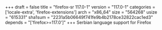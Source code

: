 +++
draft = false
title = "firefox-sr 117.0-1"
version = "117.0-1"
categories = ['locale-extra', 'firefox-extensions']
arch = "x86_64"
size = "564268"
usize = "615331"
sha1sum = "2231a5b06649f741fe9b4b2178ce32822cac1ed3"
depends = "['firefox>=117.0']"
+++
Serbian language support for Firefox